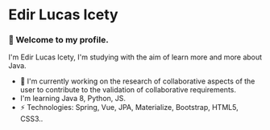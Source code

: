 <h1>Edir Lucas Icety</h1>

<h3>👋 Welcome to my profile.</h1>

I'm Edir Lucas Icety, I'm studying with the aim of learn more and more about Java.

- 🌱 I'm currently working on the research of collaborative aspects of the user to contribute to the validation of collaborative requirements.
-  I'm learning Java 8, Python, JS.
- ⚡ Technologies: Spring, Vue, JPA, Materialize, Bootstrap, HTML5, CSS3..
